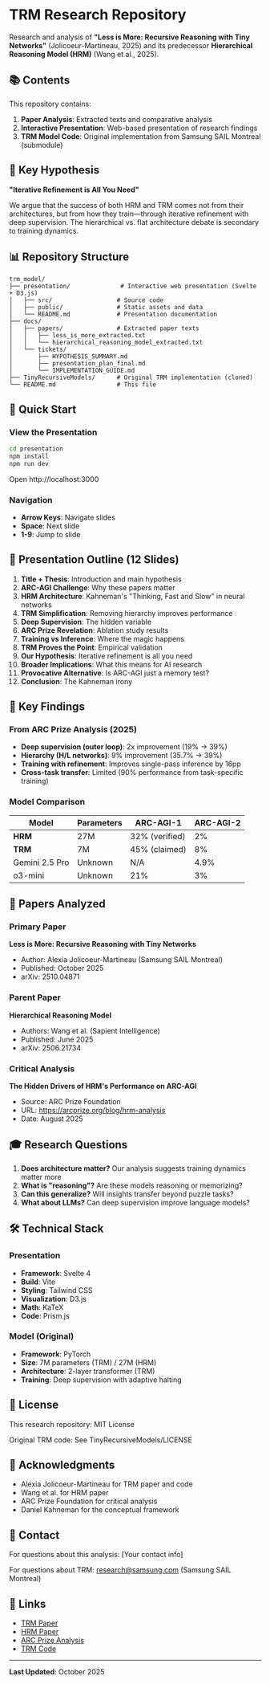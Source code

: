# TRM Research Repository

Research and analysis of **"Less is More: Recursive Reasoning with Tiny Networks"** (Jolicoeur-Martineau, 2025) and its predecessor **Hierarchical Reasoning Model (HRM)** (Wang et al., 2025).

## 📚 Contents

This repository contains:

1. **Paper Analysis**: Extracted texts and comparative analysis
2. **Interactive Presentation**: Web-based presentation of research findings
3. **TRM Model Code**: Original implementation from Samsung SAIL Montreal (submodule)

## 🎯 Key Hypothesis

**"Iterative Refinement is All You Need"**

We argue that the success of both HRM and TRM comes not from their architectures, but from how they train—through iterative refinement with deep supervision. The hierarchical vs. flat architecture debate is secondary to training dynamics.

## 📊 Repository Structure

```
trm_model/
├── presentation/              # Interactive web presentation (Svelte + D3.js)
│   ├── src/                  # Source code
│   ├── public/               # Static assets and data
│   └── README.md             # Presentation documentation
├── docs/
│   ├── papers/               # Extracted paper texts
│   │   ├── less_is_more_extracted.txt
│   │   └── hierarchical_reasoning_model_extracted.txt
│   └── tickets/
│       ├── HYPOTHESIS_SUMMARY.md
│       ├── presentation_plan_final.md
│       └── IMPLEMENTATION_GUIDE.md
├── TinyRecursiveModels/      # Original TRM implementation (cloned)
└── README.md                 # This file
```

## 🚀 Quick Start

### View the Presentation

```bash
cd presentation
npm install
npm run dev
```

Open http://localhost:3000

### Navigation
- **Arrow Keys**: Navigate slides
- **Space**: Next slide
- **1-9**: Jump to slide

## 📖 Presentation Outline (12 Slides)

1. **Title + Thesis**: Introduction and main hypothesis
2. **ARC-AGI Challenge**: Why these papers matter
3. **HRM Architecture**: Kahneman's "Thinking, Fast and Slow" in neural networks
4. **TRM Simplification**: Removing hierarchy improves performance
5. **Deep Supervision**: The hidden variable
6. **ARC Prize Revelation**: Ablation study results
7. **Training vs Inference**: Where the magic happens
8. **TRM Proves the Point**: Empirical validation
9. **Our Hypothesis**: Iterative refinement is all you need
10. **Broader Implications**: What this means for AI research
11. **Provocative Alternative**: Is ARC-AGI just a memory test?
12. **Conclusion**: The Kahneman irony

## 🔬 Key Findings

### From ARC Prize Analysis (2025)
- **Deep supervision (outer loop)**: 2x improvement (19% → 39%)
- **Hierarchy (H/L networks)**: 9% improvement (35.7% → 39%)
- **Training with refinement**: Improves single-pass inference by 16pp
- **Cross-task transfer**: Limited (90% performance from task-specific training)

### Model Comparison
| Model | Parameters | ARC-AGI-1 | ARC-AGI-2 |
|-------|-----------|-----------|-----------|
| **HRM** | 27M | 32% (verified) | 2% |
| **TRM** | 7M | 45% (claimed) | 8% |
| Gemini 2.5 Pro | Unknown | N/A | 4.9% |
| o3-mini | Unknown | 21% | 3% |

## 📝 Papers Analyzed

### Primary Paper
**Less is More: Recursive Reasoning with Tiny Networks**
- Author: Alexia Jolicoeur-Martineau (Samsung SAIL Montreal)
- Published: October 2025
- arXiv: 2510.04871

### Parent Paper
**Hierarchical Reasoning Model**
- Authors: Wang et al. (Sapient Intelligence)
- Published: June 2025
- arXiv: 2506.21734

### Critical Analysis
**The Hidden Drivers of HRM's Performance on ARC-AGI**
- Source: ARC Prize Foundation
- URL: https://arcprize.org/blog/hrm-analysis
- Date: August 2025

## 🎓 Research Questions

1. **Does architecture matter?** Our analysis suggests training dynamics matter more
2. **What is "reasoning"?** Are these models reasoning or memorizing?
3. **Can this generalize?** Will insights transfer beyond puzzle tasks?
4. **What about LLMs?** Can deep supervision improve language models?

## 🛠️ Technical Stack

### Presentation
- **Framework**: Svelte 4
- **Build**: Vite
- **Styling**: Tailwind CSS
- **Visualization**: D3.js
- **Math**: KaTeX
- **Code**: Prism.js

### Model (Original)
- **Framework**: PyTorch
- **Size**: 7M parameters (TRM) / 27M (HRM)
- **Architecture**: 2-layer transformer (TRM)
- **Training**: Deep supervision with adaptive halting

## 📄 License

This research repository: MIT License

Original TRM code: See TinyRecursiveModels/LICENSE

## 🙏 Acknowledgments

- Alexia Jolicoeur-Martineau for TRM paper and code
- Wang et al. for HRM paper
- ARC Prize Foundation for critical analysis
- Daniel Kahneman for the conceptual framework

## 📧 Contact

For questions about this analysis: [Your contact info]

For questions about TRM: research@samsung.com (Samsung SAIL Montreal)

## 🔗 Links

- [TRM Paper](https://arxiv.org/abs/2510.04871)
- [HRM Paper](https://arxiv.org/abs/2506.21734)
- [ARC Prize Analysis](https://arcprize.org/blog/hrm-analysis)
- [TRM Code](https://github.com/SamsungSAILMontreal/TinyRecursiveModels)

---

**Last Updated**: October 2025
